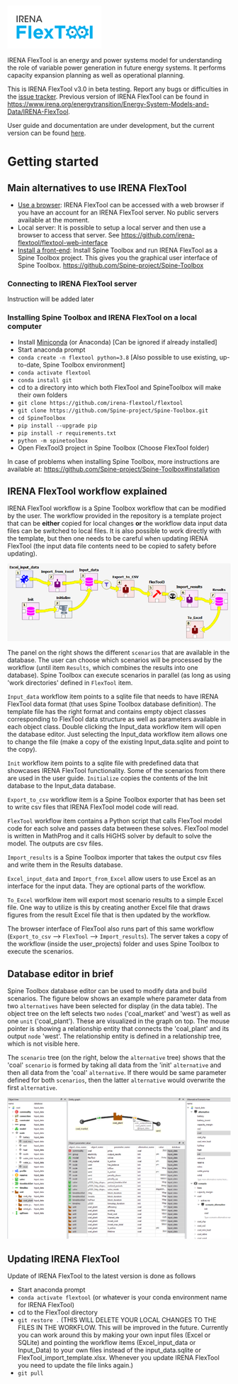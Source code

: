 ![IRENA FlexTool logo](./docs/flextool_logo.png)

IRENA FlexTool is an energy and power systems model for understanding the role of variable power generation in future energy systems. It performs capacity expansion planning as well as operational planning.

This is IRENA FlexTool v3.0 in beta testing. Report any bugs or difficulties in the [issue tracker](https://github.com/irena-flextool/flextool/issues). Previous version of IRENA FlexTool can be found in https://www.irena.org/energytransition/Energy-System-Models-and-Data/IRENA-FlexTool.

User guide and documentation are under development, but the current version can be found [here](https://irena-flextool.github.io/flextool/).

# Getting started

## Main alternatives to use IRENA FlexTool

- [Use a browser](#connecting-to-irena-flextool-server): IRENA FlexTool can be accessed with a web browser if you have an account for an IRENA FlexTool server. No public servers available at the moment.
- Local server: It is possible to setup a local server and then use a browser to access that server. See https://github.com/irena-flextool/flextool-web-interface
- [Install a front-end](#installing-spine-toolbox-and-irena-flextool-on-a-local-computer): Install Spine Toolbox and run IRENA FlexTool as a Spine Toolbox project. This gives you the graphical user interface of Spine Toolbox. https://github.com/Spine-project/Spine-Toolbox
<!---
- [Use Excel](#using-excel-as-an-interface): It is also possible to define all the data in Excel and execute IRENA FlexTool workflows that takes the data and scenarios from Excel and returns results in another Excel file. This functionality is still under development.
--->

### Connecting to IRENA FlexTool server

Instruction will be added later

<!---
### Setting up a local server

See https://github.com/irena-flextool/flextool-web-interface#installation
--->

### Installing Spine Toolbox and IRENA FlexTool on a local computer

- Install [Miniconda](https://docs.conda.io/en/latest/miniconda.html) (or Anaconda)  [Can be ignored if already installed]
- Start anaconda prompt
- `conda create -n flextool python=3.8`  [Also possible to use existing, up-to-date, Spine Toolbox environment]
- `conda activate flextool`
- `conda install git`
- cd to a directory into which both FlexTool and SpineToolbox will make their own folders
- `git clone https://github.com/irena-flextool/flextool`
- `git clone https://github.com/Spine-project/Spine-Toolbox.git`
- `cd SpineToolbox`
- `pip install --upgrade pip`
- `pip install -r requirements.txt`
- `python -m spinetoolbox`
- Open FlexTool3 project in Spine Toolbox (Choose FlexTool folder)

In case of problems when installing Spine Toolbox, more instructions are available at: https://github.com/Spine-project/Spine-Toolbox#installation

<!---
### Using Excel as an interface

Functionality yet not available.
--->

## IRENA FlexTool workflow explained

IRENA FlexTool workflow is a Spine Toolbox workflow that can be modified by the user. The workflow provided in the repository is a template project that can be **either** copied for local changes **or** the workflow data input data files can be switched to local files. It is also possible to work directly with the template, but then one needs to be careful when updating IRENA FlexTool (the input data file contents need to be copied to safety before updating). 

![IRENA FlexTool workflow](./docs/flextool_workflow.png)

The panel on the right shows the different `scenarios` that are available in the database. The user can choose which scenarios will be processed by the workflow (until item `Results`, which combines the results into one database). Spine Toolbox can execute scenarios in parallel (as long as using 'work directories' defined in `FlexTool` item.

`Input_data` workflow item points to a sqlite file that needs to have IRENA FlexTool data format (that uses Spine Toolbox database definition). The template file has the right format and contains empty object classes corresponding to FlexTool data structure as well as parameters available in each object class. Double clicking the Input_data workflow item will open the database editor. Just selecting the Input_data workflow item allows one to change the file (make a copy of the existing Input_data.sqlite and point to the copy).

`Init` workflow item points to a sqlite file with predefined data that showcases IRENA FlexTool functionality. Some of the scenarios from there are used in the user guide. `Initialize` copies the contents of the Init database to the Input_data database.

`Export_to_csv` workflow item is a Spine Toolbox exporter that has been set to write csv files that IRENA FlexTool model code will read.

`FlexTool` workflow item contains a Python script that calls FlexTool model code for each solve and passes data between these solves. FlexTool model is written in MathProg and it calls HiGHS solver by default to solve the model. The outputs are csv files.

`Import_results` is a Spine Toolbox importer that takes the output csv files and write them in the Results database.

`Excel_input_data` and `Import_from_Excel` allow users to use Excel as an interface for the input data. They are optional parts of the workflow.

`To_Excel` worfklow item will export most scenario results to a simple Excel file. One way to utilize is this by creating another Excel file that draws figures from the result Excel file that is then updated by the workflow.

The browser interface of FlexTool also runs part of this same workflow (`Export_to_csv` --> `FlexTool` --> `Import_results`). The server takes a copy of the workflow (inside the user_projects) folder and uses Spine Toolbox to execute the scenarios.

## Database editor in brief

Spine Toolbox database editor can be used to modify data and build scenarios. The figure below shows an example where parameter data from two `alternatives` have been selected for display (in the data table). The object tree on the left selects two `nodes` ('coal_market' and 'west') as well as one `unit` ('coal_plant'). These are visualized in the graph on top. The mouse pointer is showing a relationship entity that connects the 'coal_plant' and its output `node` 'west'. The relationship entity is defined in a relationship tree, which is not visible here.

The `scenario` tree (on the right, below the `alternative` tree) shows that the 'coal' `scenario` is formed by taking all data from the 'init' `alternative` and then all data from the 'coal' `alternative`. If there would be same parameter defined for both `scenarios`, then the latter `alternative` would overwrite the first `alternative`.

![Database editor](./docs/database_editor.png)

## Updating IRENA FlexTool

Update of IRENA FlexTool to the latest version is done as follows
- Start anaconda prompt
- `conda activate flextool` (or whatever is your conda environment name for IRENA FlexTool)
- cd to the FlexTool directory
- `git restore .` (THIS WILL DELETE YOUR LOCAL CHANGES TO THE FILES IN THE WORKFLOW. This will be improved in the future. Currently you can work around this by making your own input files (Excel or SQLite) and pointing the workflow items (Excel_input_data or Input_Data) to your own files instead of the input_data.sqlite or FlexTool_import_template.xlsx. Whenever you update IRENA FlexTool you need to update the file links again.) 
- `git pull`
